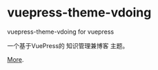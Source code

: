 # vuepress-theme-vdoing

vuepress-theme-vdoing for vuepress

一个基于VuePress的 知识管理兼博客 主题。

[More](https://github.com/781288772/vuepressBlog#readme).
